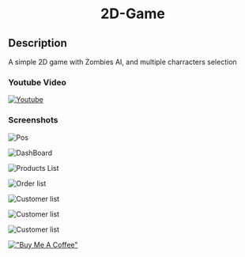 <p align="center">
    <h1 align="center">2D-Game</h1>
</p>


## Description

A simple 2D game with Zombies AI, and multiple charracters selection


### Youtube Video
[![Youtube](https://img.youtube.com/vi/tQ11DuFdHSI/0.jpg)](https://www.youtube.com/watch?v=tQ11DuFdHSI)


### Screenshots

![Pos](https://github.com/warinium/2D-Game/blob/main/ScreenShots/Capture%20d'%C3%A9cran%202024-08-27%20080041.png?raw=true)

![DashBoard](https://github.com/warinium/2D-Game/blob/main/ScreenShots/Capture%20d'%C3%A9cran%202024-08-27%20080110.png?raw=true)

![Products List](https://github.com/warinium/2D-Game/blob/main/ScreenShots/Capture%20d'%C3%A9cran%202024-08-27%20080137.png?raw=true)

![Order list](https://github.com/warinium/2D-Game/blob/main/ScreenShots/Capture%20d'%C3%A9cran%202024-08-27%20080150.png?raw=true)

![Customer list](https://github.com/warinium/2D-Game/blob/main/ScreenShots/Capture%20d'%C3%A9cran%202024-08-27%20080320.png?raw=true)

![Customer list](https://github.com/warinium/2D-Game/blob/main/ScreenShots/Capture%20d'%C3%A9cran%202024-08-27%20080345.png?raw=true)

![Customer list](https://github.com/warinium/2D-Game/blob/main/ScreenShots/Capture%20d'%C3%A9cran%202024-08-27%20080400.png?raw=true)

[!["Buy Me A Coffee"](https://www.buymeacoffee.com/assets/img/custom_images/orange_img.png)](https://www.buymeacoffee.com/houari)

